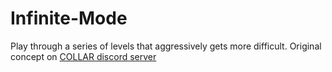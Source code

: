 # Infinite-Mode
Play through a series of levels that aggressively gets more difficult.
Original concept on [COLLAR discord server](https://discord.gg/9GX4Dkb)
